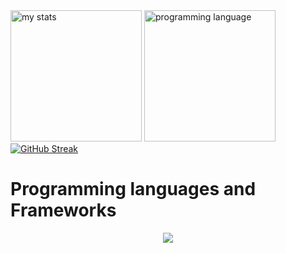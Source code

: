 <div>
  <a><img alt="my stats" height="210em" src="https://github-readme-stats.vercel.app/api?username=donguyenphu&show_icons=true&theme=midnight-purple&include_all_commits=true&count_private=true"/></a>
  <a><img height="210em" src="https://github-readme-stats.vercel.app/api/top-langs/?username=donguyenphu&layout=compact&langs_count=10" alt="programming language"/></a>
  <a href="https://git.io/streak-stats"><img src="https://streak-stats.demolab.com?user=donguyenphu&theme=transparent&fire=FF9000&dates=EB1700&currStreakLabel=6400EB" alt="GitHub Streak" /></a>
</div>

<h1>Programming languages and Frameworks</h1>
<p align="center">
  <a href="https://skillicons.dev">
    <img src="https://skillicons.dev/icons?i=cpp,css,html,java,js,php,py,bootstrap,git,github,jquery,postman,pycharm,vscode,eclipse,figma,windows,mysql"/>
  </a>
</p>
 
